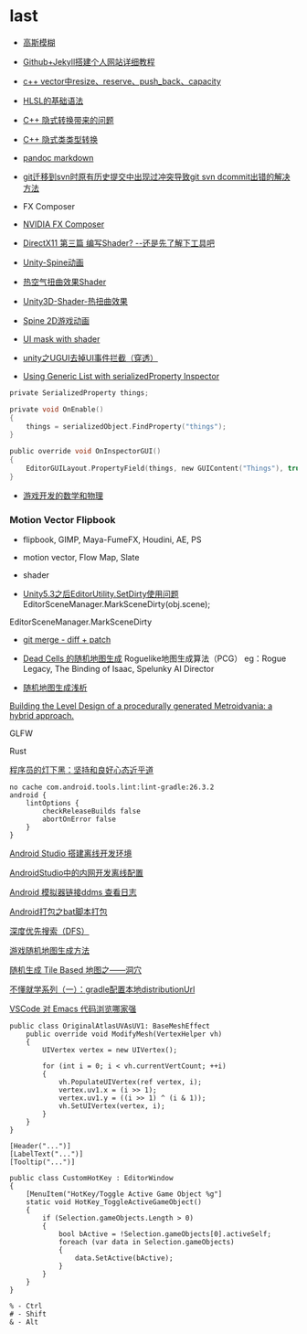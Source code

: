 
# last

- [高斯模糊](https://www.cnblogs.com/invisible2/p/9177018.html)
- [Github+Jekyll搭建个人网站详细教程](https://www.jianshu.com/p/9f71e260925d)

- [c++ vector中resize、reserve、push_back、capacity](https://blog.csdn.net/cyteven/article/details/10337599)
- [HLSL的基础语法](https://blog.csdn.net/ddupd/article/details/41705953)
- [C++ 隐式转换带来的问题](http://www.51testing.com/html/15/n-824015.html)
- [C++ 隐式类类型转换](https://www.cnblogs.com/QG-whz/p/4472566.html)
- [pandoc markdown](https://daringfireball.net/projects/markdown/)
- [git迁移到svn时原有历史提交中出现过冲突导致git svn dcommit出错的解决方法](https://www.cnblogs.com/lzhskywalker/archive/2012/06/11/2544791.html)

- FX Composer
- [NVIDIA FX Composer](https://blog.csdn.net/chenjinxian_3d/article/details/51792423)
- [DirectX11 第三篇 编写Shader? --还是先了解下工具吧](https://blog.csdn.net/xueyedie1234/article/details/51354458/)
- [Unity-Spine动画](https://www.jianshu.com/p/588398464331)
- [热空气扭曲效果Shader](https://www.cnblogs.com/wonderKK/p/4644813.html)
- [Unity3D-Shader-热扭曲效果](https://www.cnblogs.com/lijiajia/p/6861516.html)
- [Spine 2D游戏动画](http://zh.esotericsoftware.com)

- [UI mask with shader](https://answers.unity.com/questions/980924/ui-mask-with-shader.html)
- [unity之UGUI去掉UI事件拦截（穿透）](https://blog.csdn.net/xufeng0991/article/details/65982019)
- [Using Generic List with serializedProperty Inspector](https://answers.unity.com/questions/682932/using-generic-list-with-serializedproperty-inspect.html)

```c
private SerializedProperty things;

private void OnEnable()
{
	things = serializedObject.FindProperty("things");
}

public override void OnInspectorGUI()
{ 
	EditorGUILayout.PropertyField(things, new GUIContent("Things"), true);
}

```

- [游戏开发的数学和物理](https://github.com/AlloVince/physics_mathematics_skills_for_game_development)

### Motion Vector Flipbook

- flipbook, GIMP,  Maya-FumeFX, Houdini, AE, PS
- motion vector, Flow Map, Slate
- shader

- [Unity5.3之后EditorUtility.SetDirty使用问题](http://aclegend.org/weblog/2018/03/06/unity53editorutilitysetdirty/)
EditorSceneManager.MarkSceneDirty(obj.scene);

EditorSceneManager.MarkSceneDirty

- [git merge - diff + patch](https://www.cnblogs.com/findumars/p/4236930.html)


- [Dead Cells 的随机地图生成](https://indienova.com/indie-game-development/the-procedurally-generated-map-of-dead-cells/)
Roguelike地图生成算法（PCG）
eg：Rogue Legacy, The Binding of Isaac, Spelunky
AI Director

- [随机地图生成浅析](https://www.jianshu.com/p/bae0719cf53f)

[Building the Level Design of a procedurally generated Metroidvania: a hybrid approach.](https://www.gamasutra.com/blogs/SebastienBENARD/20170329/294642/Building_the_Level_Design_of_a_procedurally_generated_Metroidvania_a_hybrid_approach.php)

GLFW

Rust

[程序员的灯下黑：坚持和良好心态近乎道](https://www.cnblogs.com/flying_bat/archive/2007/05/30/764644.html)


```
no cache com.android.tools.lint:lint-gradle:26.3.2
android {
	lintOptions {
		checkReleaseBuilds false
		abortOnError false
	}
}
```

[Android Studio 搭建离线开发环境](https://www.jianshu.com/p/b12974b0fb25)

[AndroidStudio中的内网开发离线配置](https://blog.csdn.net/wannaconquer/article/details/83041756)

[Android 模拟器链接ddms 查看日志](https://blog.csdn.net/ttmice/article/details/99294372)

[Android打包之bat脚本打包](https://blog.csdn.net/ljh081231/article/details/82850196)

[深度优先搜索（DFS）](https://blog.csdn.net/qq_33302004/article/details/79671880)

[游戏随机地图生成方法](https://www.cnblogs.com/AaronBlogs/p/7017493.html)

[随机生成 Tile Based 地图之——洞穴](https://indienova.com/indie-game-development/procedural-content-generation-tile-based-random-cave-map/)

[不懂就学系列（一）：gradle配置本地distributionUrl](https://www.jianshu.com/p/365a2bf2b92e)

[VSCode 对 Emacs 代码浏览哪家强](https://zhuanlan.zhihu.com/p/74729278)


```
public class OriginalAtlasUVAsUV1: BaseMeshEffect
	public override void ModifyMesh(VertexHelper vh)
	{
		UIVertex vertex = new UIVertex();

		for (int i = 0; i < vh.currentVertCount; ++i)
		{
			vh.PopulateUIVertex(ref vertex, i);
			vertex.uv1.x = (i >> 1);
			vertex.uv1.y = ((i >> 1) ^ (i & 1));
			vh.SetUIVertex(vertex, i);
		}
	}
}
```

```
[Header("...")]
[LabelText("...")]
[Tooltip("...")]
```

```
public class CustomHotKey : EditorWindow
{
	[MenuItem("HotKey/Toggle Active Game Object %g"]
	static void HotKey_ToggleActiveGameObject()
	{
		if (Selection.gameObjects.Length > 0)
		{
			bool bActive = !Selection.gameObjects[0].activeSelf;
			foreach (var data in Selection.gameObjects)
			{
				data.SetActive(bActive);
			}
		}
	}
}

% - Ctrl
# - Shift
& - Alt
```




